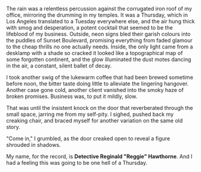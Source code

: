 The rain was a relentless percussion against the corrugated iron roof of my office, mirroring the drumming in my temples. It was a Thursday, which in Los Angeles translated to a Tuesday everywhere else, and the air hung thick with smog and desperation, a potent cocktail that seemed to be the lifeblood of my business. Outside, neon signs bled their garish colours into the puddles of Sunset Boulevard, promising everything from faded glamour to the cheap thrills no one actually needs. Inside, the only light came from a desklamp with a shade so cracked it looked like a topographical map of some forgotten continent, and the glow illuminated the dust motes dancing in the air, a constant, silent ballet of decay.

I took another swig of the lukewarm coffee that had been brewed sometime before noon, the bitter taste doing little to alleviate the lingering hangover. Another case gone cold, another client vanished into the smoky haze of broken promises. Business was, to put it mildly, slow.

That was until the insistent knock on the door that reverberated through the small space, jarring me from my self-pity. I sighed, pushed back my creaking chair, and braced myself for another variation on the same old story.

"Come in," I grumbled, as the door creaked open to reveal a figure shrouded in shadows.

My name, for the record, is **Detective Reginald "Reggie" Hawthorne**. And I had a feeling this was going to be one hell of a Thursday.
